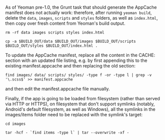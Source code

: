 As of Yeoman pre-1.0, the Grunt task that should generate the
AppCache manifest does not actually work: therefore, after running
```yeoman build```, delete the ```data```, ```images```, ```scripts```
and ```styles``` folders, as well as ```index.html```, then copy over
fresh content from Yeoman's build output.

    rm -rf data images scripts styles index.html
    
    cp -a $BUILD_OUT/data $BUILD_OUT/images $BUILD_OUT/scripts $BUILD_OUT/styles $BUILD_OUT/index.html .
    
To update the AppCache manifest, replace all the content in the CACHE:
section with an updated file listing, e.g. by first appending this
to the existing manifest.appcache and then replacing the old section:

    find images/ data/ scripts/ styles/ -type f -or -type l | grep -v '\.scss$' >> manifest.appcache

and then edit the manifest.appcache file manually.

Finally, if the app is going to be loaded from filesystem (rather than
served via HTTP or HTTPS), on filesystem that don't support symlinks
(notably, Android's default filesystem, as well as Windows), all the
symlinks in the images/items folder need to be replaced with the
symlink's target:

    cd images
    
    tar -hcf - `find items -type l` | tar --overwrite -xf -
